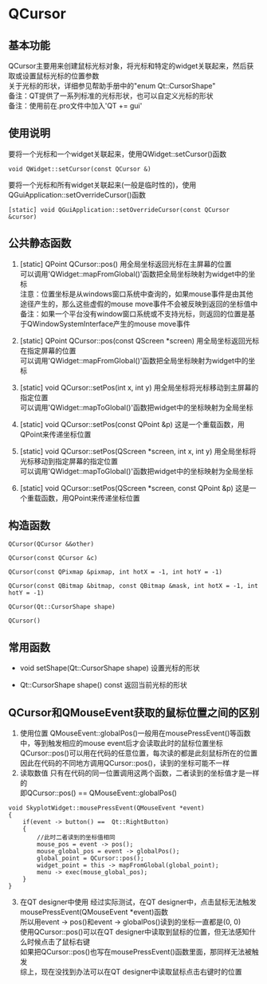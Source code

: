 # QCursor

## 基本功能
QCursor主要用来创建鼠标光标对象，将光标和特定的widget关联起来，然后获取或设置鼠标光标的位置参数  
关于光标的形状，详细参见帮助手册中的"enum Qt::CursorShape"  
备注：QT提供了一系列标准的光标形状，也可以自定义光标的形状  
备注：使用前在.pro文件中加入'QT += gui'  


## 使用说明
要将一个光标和一个widget关联起来，使用QWidget::setCursor()函数
```
void QWidget::setCursor(const QCursor &)
```
要将一个光标和所有widget关联起来(一般是临时性的)，使用QGuiApplication::setOverrideCursor()函数  
```
[static] void QGuiApplication::setOverrideCursor(const QCursor &cursor)
```


## 公共静态函数
1. [static] QPoint QCursor::pos()
用全局坐标返回光标在主屏幕的位置  
可以调用'QWidget::mapFromGlobal()'函数把全局坐标映射为widget中的坐标  
注意：位置坐标是从windows窗口系统中查询的，如果mouse事件是由其他途径产生的，那么这些虚假的mouse move事件不会被反映到返回的坐标值中  
备注：如果一个平台没有window窗口系统或不支持光标，则返回的位置是基于QWindowSystemInterface产生的mouse move事件  

2. [static] QPoint QCursor::pos(const QScreen \*screen)
用全局坐标返回光标在指定屏幕的位置  
可以调用'QWidget::mapFromGlobal()'函数把全局坐标映射为widget中的坐标  

3. [static] void QCursor::setPos(int x, int y)
用全局坐标将光标移动到主屏幕的指定位置  
可以调用'QWidget::mapToGlobal()'函数把widget中的坐标映射为全局坐标  

4. [static] void QCursor::setPos(const QPoint &p)
这是一个重载函数，用QPoint来传递坐标位置  

5. [static] void QCursor::setPos(QScreen \*screen, int x, int y)
用全局坐标将光标移动到指定屏幕的指定位置  
可以调用'QWidget::mapToGlobal()'函数把widget中的坐标映射为全局坐标  

6. [static] void QCursor::setPos(QScreen \*screen, const QPoint &p)
这是一个重载函数，用QPoint来传递坐标位置  


## 构造函数
```
QCursor(QCursor &&other)

QCursor(const QCursor &c)

QCursor(const QPixmap &pixmap, int hotX = -1, int hotY = -1)

QCursor(const QBitmap &bitmap, const QBitmap &mask, int hotX = -1, int hotY = -1)

QCursor(Qt::CursorShape shape)

QCursor()
```

## 常用函数
* void setShape(Qt::CursorShape shape)
设置光标的形状  

* Qt::CursorShape shape() const
返回当前光标的形状  


## QCursor和QMouseEvent获取的鼠标位置之间的区别
1. 使用位置
QMouseEvent::globalPos()一般用在mousePressEvent()等函数中，等到触发相应的mouse event后才会读取此时的鼠标位置坐标  
QCursor::pos()可以用在代码的任意位置，每次读的都是此刻鼠标所在的位置  
因此在代码的不同地方调用QCursor::pos()，读到的坐标可能不一样  
2. 读取数值
只有在代码的同一位置调用这两个函数，二者读到的坐标值才是一样的  
即QCursor::pos() == QMouseEvent::globalPos()  
```
void SkyplotWidget::mousePressEvent(QMouseEvent *event)
{
    if(event -> button() ==  Qt::RightButton)
    {
        //此时二者读到的坐标值相同
        mouse_pos = event -> pos();
        mouse_global_pos = event -> globalPos();
        global_point = QCursor::pos();
        widget_point = this -> mapFromGlobal(global_point);
        menu -> exec(mouse_global_pos);
    }
}
```
3. 在QT designer中使用
经过实际测试，在QT designer中，点击鼠标无法触发mousePressEvent(QMouseEvent \*event)函数  
所以用event -> pos()和event -> globalPos()读到的坐标一直都是(0, 0)  
使用QCursor::pos()可以在QT designer中读取到鼠标的位置，但无法感知什么时候点击了鼠标右键  
如果把QCursor::pos()也写在mousePressEvent()函数里面，那同样无法被触发  
综上，现在没找到办法可以在QT designer中读取鼠标点击右键时的位置  